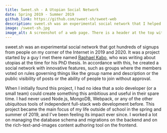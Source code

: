 ```yaml
---
title: Sweet.sh - A Utopian Social Network
date: Spring 2019 - Summer 2019
github_link: https://github.com/sweet-sh/sweet-web
description: sweet.sh was an experimental social network that I helped code.
image: /sweet-sh.jpg
image_alt: A screenshot of a web page. There is a header at the top with links for "Home," "Notifications," and "Communities," as well as showing a donut icon profile picture and the text "@testusernamefor2024." Below that, a text editor has some text saying "Hi! My name is Mitch." Then, there is a horizontal row with an image with some alt text reading "A pyramid of small squishable cows, with a box full of them in the background." Below that is text reading "This is a link to my personal website:" with a large link below that says "Mitch's Web Page" and in smaller letters, "The personal website of me, Mitch Jacovetty." and "mitch.website." There is text saying "Hi!" that is highlighted to show rich text options such as bolding and italics in a pop-up below it. Finally, there is a post reading "This is a post!" by @testusernamefor2024 at the bottom.
---
```


sweet.sh was an experimental social network that got hundreds of signups from people on my corner of the Internet in 2019 and 2020. It was a project started by a guy I met there named [Raphael Kabo](https://www.linkedin.com/in/raphael-kabo/), who was writing about utopias at the time for his PhD thesis. In accordance with this, he created a social network with innovative features, such as groups where the members voted on rules governing things like the group name and description or the public visibility of posts or the ability of people to join without approval.

When I initially found this project, I had no idea that a solo developer (or a small team) could create something this ambitious and useful in their spare time. I had never used Node.js, MongoDB, Webpack, or any of the other ubiquitous tools of independent full-stack web development before. This project became the main focus of my life outside of school in the spring and summer of 2019, and I've been feeling its impact ever since. I worked a lot on managing the database schema and migrations on the backend and on the rich-text-and-images content authoring tool on the frontend.

